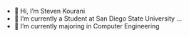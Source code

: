 - 👋 Hi, I’m Steven Kourani
- 🌱 I’m currently a Student at San Diego State University ...
- 💞️ I’m currently majoring in Computer Engineering

<!---
StevenKourani/StevenKourani is a ✨ special ✨ repository because its `README.md` (this file) appears on your GitHub profile.
You can click the Preview link to take a look at your changes.
--->

